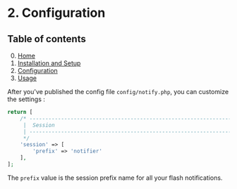# 2. Configuration

## Table of contents

  0. [Home](0-Home.md)
  1. [Installation and Setup](1-Installation-and-Setup.md)
  2. [Configuration](2-Configuration.md)
  3. [Usage](3-Usage.md)

After you've published the config file `config/notify.php`, you can customize the settings :

```php
return [
    /* ------------------------------------------------------------------------------------------------
     |  Session
     | ------------------------------------------------------------------------------------------------
     */
    'session' => [
        'prefix' => 'notifier'
    ],
];
```

The `prefix` value is the session prefix name for all your flash notifications.
